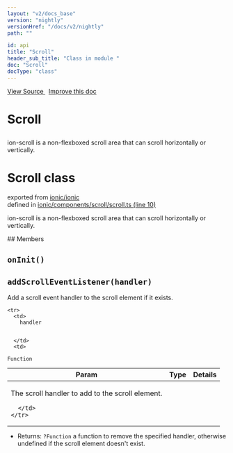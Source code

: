 ```yaml
---
layout: "v2/docs_base"
version: "nightly"
versionHref: "/docs/v2/nightly"
path: ""

id: api
title: "Scroll"
header_sub_title: "Class in module "
doc: "Scroll"
docType: "class"
---
```



<div class="improve-docs">
  <a href='http://github.com/driftyco/ionic2/tree/master/ionic/components/scroll/scroll.ts#L9'>
    View Source
  </a>
  &nbsp;
  <a href='http://github.com/driftyco/ionic2/edit/master/ionic/components/scroll/scroll.ts#L9'>
    Improve this doc
  </a>
</div>




<h1 class="api-title">

  Scroll



</h1>





ion-scroll is a non-flexboxed scroll area that can
scroll horizontally or vertically.



<h1 class="class export">Scroll <span class="type">class</span></h1>
<p class="module">exported from <a href='undefined'>ionic/ionic</a><br/>
defined in <a href="https://github.com/driftyco/ionic2/tree/master/ionic/components/scroll/scroll.ts#L10-L61">ionic/components/scroll/scroll.ts (line 10)</a>
</p>
<p><p>ion-scroll is a non-flexboxed scroll area that can
scroll horizontally or vertically.</p>
</p>
## Members

<div id="onInit"></div>
<h2>
  <code>onInit()</code>

</h2>












<div id="addScrollEventListener"></div>
<h2>
  <code>addScrollEventListener(handler)</code>

</h2>

Add a scroll event handler to the scroll element if it exists.



<table class="table" style="margin:0;">
  <thead>
    <tr>
      <th>Param</th>
      <th>Type</th>
      <th>Details</th>
    </tr>
  </thead>
  <tbody>
    
    <tr>
      <td>
        handler
        
        
      </td>
      <td>
        
  <code>Function</code>
      </td>
      <td>
        <p>The scroll handler to add to the scroll element.</p>

        
      </td>
    </tr>
    
  </tbody>
</table>






* Returns: 
  <code>?Function</code> a function to remove the specified handler, otherwise
undefined if the scroll element doesn't exist.




